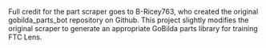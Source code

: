 Full credit for the part scraper goes to B-Ricey763, who created the original gobilda_parts_bot repository on Github. This project slightly modifies the original scraper to generate an appropriate GoBilda parts library for training FTC Lens.